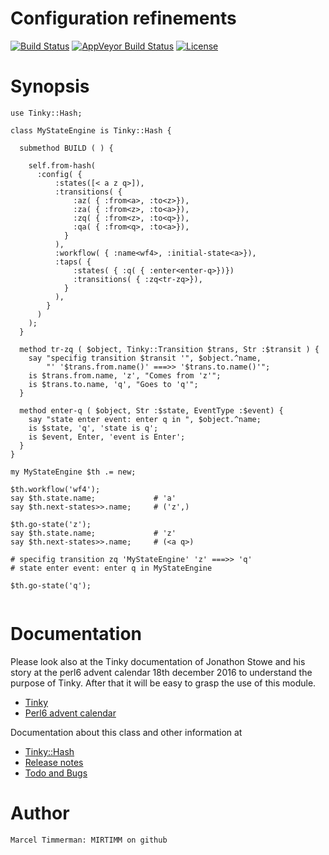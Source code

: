# Configuration refinements
[![Build Status](https://travis-ci.org/MARTIMM/config-datalang-refine.svg?branch=master)](https://travis-ci.org/MARTIMM/tinky-hash)
[![AppVeyor Build Status](https://ci.appveyor.com/api/projects/status/github/MARTIMM/tinky-hash?branch=master&passingText=Windows%20-%20OK&failingText=Windows%20-%20FAIL&pendingText=Windows%20-%20pending&svg=true)](https://ci.appveyor.com/project/MARTIMM/tinky-hash/branch/master)
[![License](http://martimm.github.io/label/License-label.svg)](http://www.perlfoundation.org/artistic_license_2_0)

# Synopsis
```
use Tinky::Hash;

class MyStateEngine is Tinky::Hash {

  submethod BUILD ( ) {

    self.from-hash(
      :config( {
          :states([< a z q>]),
          :transitions( {
              :az( { :from<a>, :to<z>}),
              :za( { :from<z>, :to<a>}),
              :zq( { :from<z>, :to<q>}),
              :qa( { :from<q>, :to<a>}),
            }
          ),
          :workflow( { :name<wf4>, :initial-state<a>}),
          :taps( {
              :states( { :q( { :enter<enter-q>})})
              :transitions( { :zq<tr-zq>}),
            }
          ),
        }
      )
    );
  }

  method tr-zq ( $object, Tinky::Transition $trans, Str :$transit ) {
    say "specifig transition $transit '", $object.^name,
        "' '$trans.from.name()' ===>> '$trans.to.name()'";
    is $trans.from.name, 'z', "Comes from 'z'";
    is $trans.to.name, 'q', "Goes to 'q'";
  }

  method enter-q ( $object, Str :$state, EventType :$event) {
    say "state enter event: enter q in ", $object.^name;
    is $state, 'q', 'state is q';
    is $event, Enter, 'event is Enter';
  }
}

my MyStateEngine $th .= new;

$th.workflow('wf4');
say $th.state.name;             # 'a'
say $th.next-states>>.name;     # ('z',)

$th.go-state('z');
say $th.state.name;             # 'z'
say $th.next-states>>.name;     # (<a q>)

# specifig transition zq 'MyStateEngine' 'z' ===>> 'q'
# state enter event: enter q in MyStateEngine

$th.go-state('q');


```

# Documentation

Please look also at the Tinky documentation of Jonathon Stowe and his story at
the perl6 advent calendar 18th december 2016 to understand the purpose of Tinky.
After that it will be easy to grasp the use of this module.

* [Tinky](https://github.com/jonathanstowe/Tinky)
* [Perl6 advent calendar](https://perl6advent.wordpress.com/2016/12/18/)

Documentation about this class and other information at
* [Tinky::Hash](https://github.com/MARTIMM/tinky-hash/blob/master/doc/Hash.pdf)
* [Release notes](https://github.com/MARTIMM/tinky-hash/blob/master/doc/CHANGES.md)
* [Todo and Bugs](https://github.com/MARTIMM/tinky-hash/blob/master/doc/TODO.md)


# Author

```Marcel Timmerman: MIRTIMM on github```
